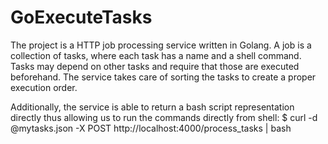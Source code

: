 # GoExecuteTasks

The project is a HTTP job processing service written in Golang.
A job is a collection of tasks, where each task has a name and a shell command. Tasks may
depend on other tasks and require that those are executed beforehand. The service takes care
of sorting the tasks to create a proper execution order.

Additionally, the service is able to return a bash script representation directly thus allowing us to run the commands directly from shell:
$ curl -d @mytasks.json -X POST http://localhost:4000/process_tasks | bash
